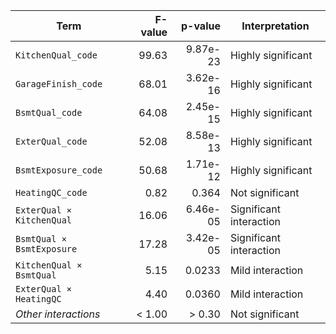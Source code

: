 | Term                      | F-value |  p-value | Interpretation            |
| ------------------------- | ------: | -------: | ------------------------- |
| `KitchenQual_code`        |   99.63 | 9.87e-23 |  Highly significant     |
| `GarageFinish_code`       |   68.01 | 3.62e-16 |  Highly significant     |
| `BsmtQual_code`           |   64.08 | 2.45e-15 |  Highly significant     |
| `ExterQual_code`          |   52.08 | 8.58e-13 |  Highly significant     |
| `BsmtExposure_code`       |   50.68 | 1.71e-12 |  Highly significant     |
| `HeatingQC_code`          |    0.82 |    0.364 |  Not significant         |
| `ExterQual × KitchenQual` |   16.06 | 6.46e-05 |  Significant interaction |
| `BsmtQual × BsmtExposure` |   17.28 | 3.42e-05 |  Significant interaction |
| `KitchenQual × BsmtQual`  |    5.15 |   0.0233 |  Mild interaction        |
| `ExterQual × HeatingQC`   |    4.40 |   0.0360 |  Mild interaction        |
| *Other interactions*      |  < 1.00 |   > 0.30 |  Not significant         |
